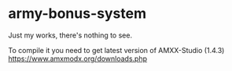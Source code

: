 # army-bonus-system

Just my works, there's nothing to see.

To compile it you need to get latest version of AMXX-Studio (1.4.3)
https://www.amxmodx.org/downloads.php
